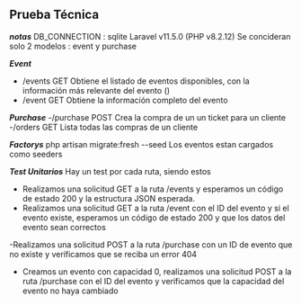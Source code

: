 
## Prueba Técnica

***notas***
DB_CONNECTION : sqlite
Laravel v11.5.0 (PHP v8.2.12)
Se concideran solo 2 modelos : event y purchase

***Event***
- /events GET Obtiene el listado de eventos disponibles, con la información más relevante del evento ()
- /event GET Obtiene la información completo del evento

***Purchase***
-/purchase POST Crea la compra de un un ticket para un cliente
-/orders GET Lista todas las compras de un cliente

***Factorys***
php artisan migrate:fresh --seed
Los eventos estan cargados como seeders 

***Test Unitarios***
Hay un test por cada ruta, siendo estos
- Realizamos una solicitud GET a la ruta /events y esperamos un código de estado 200 y la estructura JSON esperada.
- Realizamos una solicitud GET a la ruta /event con el ID del evento y si el evento existe, esperamos un código de estado 200 y que los datos del evento sean correctos

-Realizamos una solicitud POST a la ruta /purchase con un ID de evento que no existe y verificamos que se reciba un error 404

- Creamos un evento con capacidad 0, realizamos una solicitud POST a la ruta /purchase con el ID del evento y verificamos que la capacidad del evento no haya cambiado



